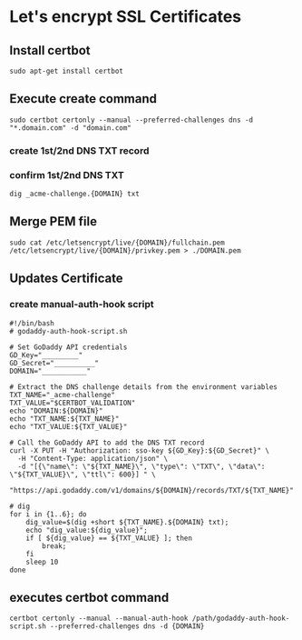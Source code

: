 # Let's encrypt SSL Certificates

## Install certbot
```shell
sudo apt-get install certbot
```

## Execute create command
```shell
sudo certbot certonly --manual --preferred-challenges dns -d "*.domain.com" -d "domain.com"
```
### create 1st/2nd DNS TXT record

### confirm 1st/2nd DNS TXT 
```shall
dig _acme-challenge.{DOMAIN} txt
```

## Merge PEM file
```shell
sudo cat /etc/letsencrypt/live/{DOMAIN}/fullchain.pem /etc/letsencrypt/live/{DOMAIN}/privkey.pem > ./DOMAIN.pem
```


## Updates Certificate

### create manual-auth-hook script

```shell
#!/bin/bash
# godaddy-auth-hook-script.sh

# Set GoDaddy API credentials
GD_Key="_________"
GD_Secret="__________"
DOMAIN="___________"

# Extract the DNS challenge details from the environment variables
TXT_NAME="_acme-challenge"
TXT_VALUE="$CERTBOT_VALIDATION"
echo "DOMAIN:${DOMAIN}"
echo "TXT_NAME:${TXT_NAME}"
echo "TXT_VALUE:${TXT_VALUE}"

# Call the GoDaddy API to add the DNS TXT record
curl -X PUT -H "Authorization: sso-key ${GD_Key}:${GD_Secret}" \
  -H "Content-Type: application/json" \
  -d "[{\"name\": \"${TXT_NAME}\", \"type\": \"TXT\", \"data\": \"${TXT_VALUE}\", \"ttl\": 600}] " \
  "https://api.godaddy.com/v1/domains/${DOMAIN}/records/TXT/${TXT_NAME}"

# dig
for i in {1..6}; do
    dig_value=$(dig +short ${TXT_NAME}.${DOMAIN} txt);
    echo "dig_value:${dig_value}";
    if [ ${dig_value} == ${TXT_VALUE} ]; then
        break;
    fi
    sleep 10
done

```

## executes certbot command
```shell
certbot certonly --manual --manual-auth-hook /path/godaddy-auth-hook-script.sh --preferred-challenges dns -d {DOMAIN}
```



